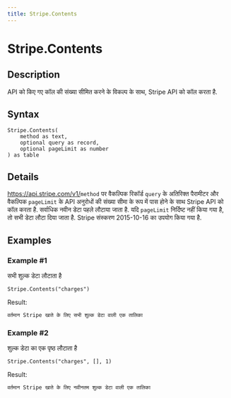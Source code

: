 ```yaml
---
title: Stripe.Contents
---
```


# Stripe.Contents


## Description

API को किए गए कॉल की संख्या सीमित करने के विकल्प के साथ, Stripe API को कॉल करता है.


## Syntax

```powerquery
Stripe.Contents(
    method as text,
    optional query as record,
    optional pageLimit as number
) as table
```


## Details

https://api.stripe.com/v1/<code>method</code> पर वैकल्पिक रिकॉर्ड <code>query</code> के अतिरिक्त पैरामीटर और वैकल्पिक <code>pageLimit</code> के API अनुरोधों की संख्या सीमा के रूप में पास होने के साथ Stripe API को कॉल करता है. सर्वाधिक नवीन डेटा पहले लौटाया जाता है. यदि <code>pageLimit</code> निर्दिष्ट नहीं किया गया है, तो सभी डेटा लौटा दिया जाता है. Stripe संस्करण 2015-10-16 का उपयोग किया गया है.


## Examples

### Example #1 
सभी शुल्क डेटा लौटाता है
```powerquery
Stripe.Contents("charges")
```

Result: 
```powerquery
वर्तमान Stripe खाते के लिए सभी शुल्क डेटा वाली एक तालिका
```


### Example #2 
शुल्क डेटा का एक पृष्ठ लौटाता है
```powerquery
Stripe.Contents("charges", [], 1)
```

Result: 
```powerquery
वर्तमान Stripe खाते के लिए नवीनतम शुल्क डेटा वाली एक तालिका
```



